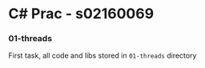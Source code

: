 # C# Prac - s02160069

### 01-threads
First task, all code and libs stored in `01-threads` directory
